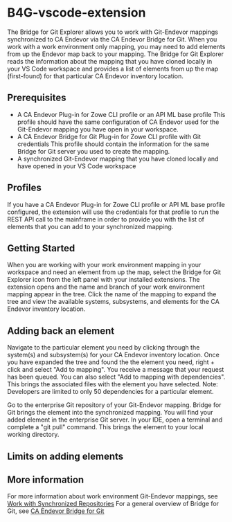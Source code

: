 # B4G-vscode-extension

The Bridge for Git Explorer allows you to work with Git-Endevor mappings
synchronized to CA Endevor via the CA Endevor Bridge for Git. When you work
with a work environment only mapping, you may need to add elements from up the
Endevor map back to your mapping. The Bridge for Git Explorer reads the
information about the mapping that you have cloned locally in your VS Code
workspace and provides a list of elements from up the map (first-found) for
that particular CA Endevor inventory location.

## Prerequisites

- A CA Endevor Plug-in for Zowe CLI profile or an API ML base profile
  This profile should have the same configuration of CA Endevor used for
  the Git-Endevor mapping you have open in your workspace.
- A CA Endevor Bridge for Git Plug-in for Zowe CLI profile with Git credentials
  This profile should contain the information for the same Bridge for
  Git server you used to create the mapping.
- A synchronized Git-Endevor mapping that you have cloned locally and have
  opened in your VS Code workspace

## Profiles

If you have a CA Endevor Plug-in for Zowe CLI profile or API ML base profile
configured, the extension will use the credentials for that profile to run the
REST API call to the mainframe in order to provide you with the list of
elements that you can add to your synchronized mapping.

## Getting Started

When you are working with your work environment mapping in your workspace and
need an element from up the map, select the Bridge for Git Explorer icon from
the left panel with your installed extensions. The extension opens and the name
and branch of your work environment mapping appear in the tree. Click the name
of the mapping to expand the tree and view the available systems,
subsystems, and elements for the CA Endevor inventory location.

## Adding back an element

Navigate to the particular element you need by clicking through the system(s)
and subsystem(s) for your CA Endevor inventory location. Once you have expanded
the tree and found the the element you need, right + click and select
"Add to mapping". You receive a message that your request has been
queued. You can also select "Add to mapping with dependencies". This brings the
associated files with the element you have selected. Note: Developers are
limited to only 50 dependencies for a particular element.

Go to the enterprise Git repository of your Git-Endevor mapping. Bridge for Git
brings the element into the synchronized mapping. You will find your added element
in the enterprise Git server. In your IDE, open a terminal and complete a "git pull"
command. This brings the element to your local working directory.

## Limits on adding elements

## More information

For more information about work environment Git-Endevor mappings, see [Work with Synchronized Repositories](https://techdocs.broadcom.com/us/en/ca-mainframe-software/devops/ca-endevor-integrations-for-enterprise-devops/1-0/ca-endevor-bridge-for-git/use-the-ca-enterprise-git-bridge/work-with-git-endevor-mappings.html)
For a general overview of Bridge for Git, see [CA Endevor Bridge for Git](https://techdocs.broadcom.com/us/en/ca-mainframe-software/devops/ca-endevor-integrations-for-enterprise-devops/1-0/ca-endevor-bridge-for-git.html)
